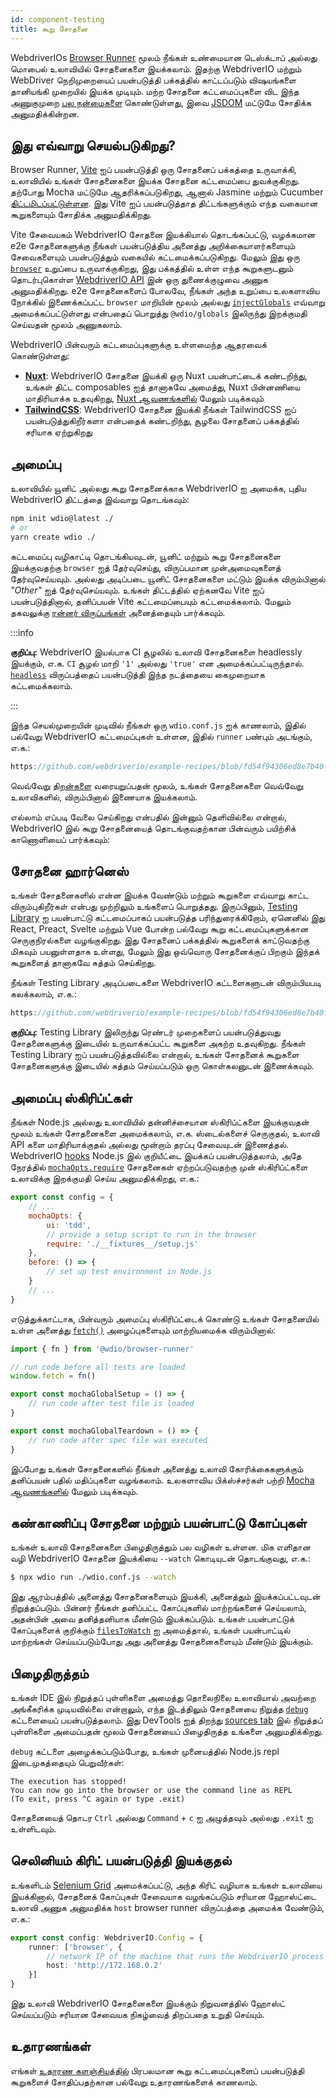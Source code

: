 ```yaml
---
id: component-testing
title: கூறு சோதனை
---
```


WebdriverIOs [Browser Runner](/docs/runner#browser-runner) மூலம் நீங்கள் உண்மையான டெஸ்க்டாப் அல்லது மொபைல் உலாவியில் சோதனைகளை இயக்கலாம். இதற்கு WebdriverIO மற்றும் WebDriver நெறிமுறையைப் பயன்படுத்தி பக்கத்தில் காட்டப்படும் விஷயங்களை தானியங்கி முறையில் இயக்க முடியும். மற்ற சோதனை கட்டமைப்புகளை விட இந்த அணுகுமுறை [பல நன்மைகளை](/docs/runner#browser-runner) கொண்டுள்ளது, இவை [JSDOM](https://www.npmjs.com/package/jsdom) மட்டுமே சோதிக்க அனுமதிக்கின்றன.

## இது எவ்வாறு செயல்படுகிறது?

Browser Runner, [Vite](https://vitejs.dev/) ஐப் பயன்படுத்தி ஒரு சோதனைப் பக்கத்தை உருவாக்கி, உலாவியில் உங்கள் சோதனைகளை இயக்க சோதனை கட்டமைப்பை துவக்குகிறது. தற்போது Mocha மட்டுமே ஆதரிக்கப்படுகிறது, ஆனால் Jasmine மற்றும் Cucumber [திட்டமிடப்பட்டுள்ளன](https://github.com/orgs/webdriverio/projects/1). இது Vite ஐப் பயன்படுத்தாத திட்டங்களுக்கும் எந்த வகையான கூறுகளையும் சோதிக்க அனுமதிக்கிறது.

Vite சேவையகம் WebdriverIO சோதனை இயக்கியால் தொடங்கப்பட்டு, வழக்கமான e2e சோதனைகளுக்கு நீங்கள் பயன்படுத்திய அனைத்து அறிக்கையாளர்களையும் சேவைகளையும் பயன்படுத்தும் வகையில் கட்டமைக்கப்படுகிறது. மேலும் இது ஒரு [`browser`](/docs/api/browser) உறுப்பை உருவாக்குகிறது, இது பக்கத்தில் உள்ள எந்த கூறுகளுடனும் தொடர்புகொள்ள [WebdriverIO API](/docs/api) இன் ஒரு துணைக்குழுவை அணுக அனுமதிக்கிறது. e2e சோதனைகளைப் போலவே, நீங்கள் அந்த உறுப்பை உலகளாவிய நோக்கில் இணைக்கப்பட்ட `browser` மாறியின் மூலம் அல்லது [`injectGlobals`](/docs/api/globals) எவ்வாறு அமைக்கப்பட்டுள்ளது என்பதைப் பொறுத்து `@wdio/globals` இலிருந்து இறக்குமதி செய்வதன் மூலம் அணுகலாம்.

WebdriverIO பின்வரும் கட்டமைப்புகளுக்கு உள்ளமைந்த ஆதரவைக் கொண்டுள்ளது:

- [__Nuxt__](https://nuxt.com/): WebdriverIO சோதனை இயக்கி ஒரு Nuxt பயன்பாட்டைக் கண்டறிந்து, உங்கள் திட்ட composables ஐத் தானாகவே அமைத்து, Nuxt பின்னணியை மாதிரியாக்க உதவுகிறது, [Nuxt ஆவணங்களில்](/docs/component-testing/vue#testing-vue-components-in-nuxt) மேலும் படிக்கவும்
- [__TailwindCSS__](https://tailwindcss.com/): WebdriverIO சோதனை இயக்கி நீங்கள் TailwindCSS ஐப் பயன்படுத்துகிறீர்களா என்பதைக் கண்டறிந்து, சூழலை சோதனைப் பக்கத்தில் சரியாக ஏற்றுகிறது

## அமைப்பு

உலாவியில் யூனிட் அல்லது கூறு சோதனைக்காக WebdriverIO ஐ அமைக்க, புதிய WebdriverIO திட்டத்தை இவ்வாறு தொடங்கவும்:

```bash
npm init wdio@latest ./
# or
yarn create wdio ./
```

கட்டமைப்பு வழிகாட்டி தொடங்கியவுடன், யூனிட் மற்றும் கூறு சோதனைகளை இயக்குவதற்கு `browser` ஐத் தேர்வுசெய்து, விருப்பமான முன்அமைவுகளைத் தேர்வுசெய்யவும். அல்லது அடிப்படை யூனிட் சோதனைகளை மட்டும் இயக்க விரும்பினால் _"Other"_ ஐத் தேர்வுசெய்யவும். உங்கள் திட்டத்தில் ஏற்கனவே Vite ஐப் பயன்படுத்தினால், தனிப்பயன் Vite கட்டமைப்பையும் கட்டமைக்கலாம். மேலும் தகவலுக்கு [ரன்னர் விருப்பங்கள்](/docs/runner#runner-options) அனைத்தையும் பார்க்கவும்.

:::info

__குறிப்பு:__ WebdriverIO இயல்பாக CI சூழலில் உலாவி சோதனைகளை headlessly இயக்கும், எ.க. `CI` சூழல் மாறி `'1'` அல்லது `'true'` என அமைக்கப்பட்டிருந்தால். [`headless`](/docs/runner#headless) விருப்பத்தைப் பயன்படுத்தி இந்த நடத்தையை கைமுறையாக கட்டமைக்கலாம்.

:::

இந்த செயல்முறையின் முடிவில் நீங்கள் ஒரு `wdio.conf.js` ஐக் காணலாம், இதில் பல்வேறு WebdriverIO கட்டமைப்புகள் உள்ளன, இதில் `runner` பண்பும் அடங்கும், எ.க.:

```ts reference useHTTPS runmeRepository="git@github.com:webdriverio/example-recipes.git" runmeFileToOpen="component-testing%2FREADME.md"
https://github.com/webdriverio/example-recipes/blob/fd54f94306ed8e7b40f967739164dfe4d6d76b41/wdio.comp.conf.js
```

வெவ்வேறு [திறன்களை](/docs/configuration#capabilities) வரையறுப்பதன் மூலம், உங்கள் சோதனைகளை வெவ்வேறு உலாவிகளில், விரும்பினால் இணையாக இயக்கலாம்.

எல்லாம் எப்படி வேலை செய்கிறது என்பதில் இன்னும் தெளிவில்லை என்றால், WebdriverIO இல் கூறு சோதனையைத் தொடங்குவதற்கான பின்வரும் பயிற்சிக் காணொளியைப் பார்க்கவும்:

<LiteYouTubeEmbed
    id="5vp_3tGtnMc"
    title="Getting Started with Component Testing in WebdriverIO"
/>

## சோதனை ஹார்னெஸ்

உங்கள் சோதனைகளில் என்ன இயக்க வேண்டும் மற்றும் கூறுகளை எவ்வாறு காட்ட விரும்புகிறீர்கள் என்பது முற்றிலும் உங்களைப் பொறுத்தது. இருப்பினும், [Testing Library](https://testing-library.com/) ஐ பயன்பாட்டு கட்டமைப்பாகப் பயன்படுத்த பரிந்துரைக்கிறோம், ஏனெனில் இது React, Preact, Svelte மற்றும் Vue போன்ற பல்வேறு கூறு கட்டமைப்புகளுக்கான செருகுநிரல்களை வழங்குகிறது. இது சோதனைப் பக்கத்தில் கூறுகளைக் காட்டுவதற்கு மிகவும் பயனுள்ளதாக உள்ளது, மேலும் இது ஒவ்வொரு சோதனைக்குப் பிறகும் இந்தக் கூறுகளைத் தானாகவே சுத்தம் செய்கிறது.

நீங்கள் Testing Library அடிப்படைகளை WebdriverIO கட்டளைகளுடன் விரும்பியபடி கலக்கலாம், எ.க.:

```js reference useHTTPS
https://github.com/webdriverio/example-recipes/blob/fd54f94306ed8e7b40f967739164dfe4d6d76b41/component-testing/svelte-example.js
```

__குறிப்பு:__ Testing Library இலிருந்து ரெண்டர் முறைகளைப் பயன்படுத்துவது சோதனைகளுக்கு இடையில் உருவாக்கப்பட்ட கூறுகளை அகற்ற உதவுகிறது. நீங்கள் Testing Library ஐப் பயன்படுத்தவில்லை என்றால், உங்கள் சோதனைக் கூறுகளை சோதனைகளுக்கு இடையில் சுத்தம் செய்யப்படும் ஒரு கொள்கலனுடன் இணைக்கவும்.

## அமைப்பு ஸ்கிரிப்ட்கள்

நீங்கள் Node.js அல்லது உலாவியில் தன்னிச்சையான ஸ்கிரிப்ட்களை இயக்குவதன் மூலம் உங்கள் சோதனைகளை அமைக்கலாம், எ.க. ஸ்டைல்களைச் செருகுதல், உலாவி API களை மாதிரியாக்குதல் அல்லது மூன்றாம் தரப்பு சேவையுடன் இணைத்தல். WebdriverIO [hooks](/docs/configuration#hooks) Node.js இல் குறியீட்டை இயக்கப் பயன்படுத்தலாம், அதே நேரத்தில் [`mochaOpts.require`](/docs/frameworks#require) சோதனைகள் ஏற்றப்படுவதற்கு முன் ஸ்கிரிப்ட்களை உலாவிக்கு இறக்குமதி செய்ய அனுமதிக்கிறது, எ.க.:

```js wdio.conf.js
export const config = {
    // ...
    mochaOpts: {
        ui: 'tdd',
        // provide a setup script to run in the browser
        require: './__fixtures__/setup.js'
    },
    before: () => {
        // set up test environment in Node.js
    }
    // ...
}
```

எடுத்துக்காட்டாக, பின்வரும் அமைப்பு ஸ்கிரிப்ட்டைக் கொண்டு உங்கள் சோதனையில் உள்ள அனைத்து [`fetch()`](https://developer.mozilla.org/en-US/docs/Web/API/fetch) அழைப்புகளையும் மாற்றியமைக்க விரும்பினால்:

```js ./fixtures/setup.js
import { fn } from '@wdio/browser-runner'

// run code before all tests are loaded
window.fetch = fn()

export const mochaGlobalSetup = () => {
    // run code after test file is loaded
}

export const mochaGlobalTeardown = () => {
    // run code after spec file was executed
}

```

இப்போது உங்கள் சோதனைகளில் நீங்கள் அனைத்து உலாவி கோரிக்கைகளுக்கும் தனிப்பயன் பதில் மதிப்புகளை வழங்கலாம். உலகளாவிய பிக்ஸ்ச்சர்கள் பற்றி [Mocha ஆவணங்களில்](https://mochajs.org/#global-fixtures) மேலும் படிக்கவும்.

## கண்காணிப்பு சோதனை மற்றும் பயன்பாட்டு கோப்புகள்

உங்கள் உலாவி சோதனைகளை பிழைதிருத்தும் பல வழிகள் உள்ளன. மிக எளிதான வழி WebdriverIO சோதனை இயக்கியை `--watch` கொடியுடன் தொடங்குவது, எ.க.:

```sh
$ npx wdio run ./wdio.conf.js --watch
```

இது ஆரம்பத்தில் அனைத்து சோதனைகளையும் இயக்கி, அனைத்தும் இயக்கப்பட்டவுடன் நிறுத்தப்படும். பின்னர் நீங்கள் தனிப்பட்ட கோப்புகளில் மாற்றங்களைச் செய்யலாம், அதன்பின் அவை தனித்தனியாக மீண்டும் இயக்கப்படும். உங்கள் பயன்பாட்டுக் கோப்புகளைக் குறிக்கும் [`filesToWatch`](/docs/configuration#filestowatch) ஐ அமைத்தால், உங்கள் பயன்பாட்டில் மாற்றங்கள் செய்யப்படும்போது அது அனைத்து சோதனைகளையும் மீண்டும் இயக்கும்.

## பிழைதிருத்தம்

உங்கள் IDE இல் நிறுத்தப் புள்ளிகளை அமைத்து தொலைநிலை உலாவியால் அவற்றை அங்கீகரிக்க முடியவில்லை என்றாலும், எந்த இடத்திலும் சோதனையை நிறுத்த [`debug`](/docs/api/browser/debug) கட்டளையைப் பயன்படுத்தலாம். இது DevTools ஐத் திறந்து [sources tab](https://buddy.works/tutorials/debugging-javascript-efficiently-with-chrome-devtools) இல் நிறுத்தப் புள்ளிகளை அமைப்பதன் மூலம் சோதனையைப் பிழைதிருத்த உங்களை அனுமதிக்கிறது.

`debug` கட்டளை அழைக்கப்படும்போது, உங்கள் முனையத்தில் Node.js repl இடைமுகத்தையும் பெறுவீர்கள்:

```
The execution has stopped!
You can now go into the browser or use the command line as REPL
(To exit, press ^C again or type .exit)
```

சோதனையைத் தொடர `Ctrl` அல்லது `Command` + `c` ஐ அழுத்தவும் அல்லது `.exit` ஐ உள்ளிடவும்.

## செலினியம் கிரிட் பயன்படுத்தி இயக்குதல்

உங்களிடம் [Selenium Grid](https://www.selenium.dev/documentation/grid/) அமைக்கப்பட்டு, அந்த கிரிட் வழியாக உங்கள் உலாவியை இயக்கினால், சோதனைக் கோப்புகள் சேவையாக வழங்கப்படும் சரியான ஹோஸ்ட்டை உலாவி அணுக அனுமதிக்க `host` browser runner விருப்பத்தை அமைக்க வேண்டும், எ.க.:

```ts title=wdio.conf.ts
export const config: WebdriverIO.Config = {
    runner: ['browser', {
        // network IP of the machine that runs the WebdriverIO process
        host: 'http://172.168.0.2'
    }]
}
```

இது உலாவி WebdriverIO சோதனைகளை இயக்கும் நிறுவனத்தில் ஹோஸ்ட் செய்யப்படும் சரியான சேவையக நிகழ்வைத் திறப்பதை உறுதி செய்யும்.

## உதாரணங்கள்

எங்கள் [உதாரண களஞ்சியத்தில்](https://github.com/webdriverio/component-testing-examples) பிரபலமான கூறு கட்டமைப்புகளைப் பயன்படுத்தி கூறுகளைச் சோதிப்பதற்கான பல்வேறு உதாரணங்களைக் காணலாம்.